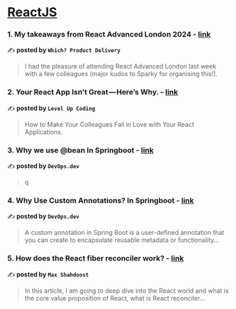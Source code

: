 
<h1><a href=https://medium.com/tag/reactjs/recommended target="_blank" rel="noopener noreferrer">ReactJS</a></h1>
<h3>1. My takeaways from React Advanced London 2024 - <a href="https://medium.com/which-product-delivery/my-takeaways-from-react-advanced-london-2024-79b75bef40a1" target="_blank" rel="noopener noreferrer">link</a></h3>

✍️ **posted by `Which? Product Delivery`**

<blockquote>I had the pleasure of attending React Advanced London last week with a few colleagues (major kudos to Sparky for organising this!).</blockquote>

<h3>2. Your React App Isn’t Great — Here’s Why. - <a href="https://medium.com/gitconnected/your-react-app-isnt-great-here-s-why-5eb61b3f110b" target="_blank" rel="noopener noreferrer">link</a></h3>

✍️ **posted by `Level Up Coding`**

<blockquote>How to Make Your Colleagues Fall in Love with Your React Applications.</blockquote>

<h3>3. Why we use @bean In Springboot - <a href="https://medium.com/devops-dev/why-we-use-bean-in-springboot-4141e2a175d3" target="_blank" rel="noopener noreferrer">link</a></h3>

✍️ **posted by `DevOps.dev`**

<blockquote>q</blockquote>

<h3>4. Why Use Custom Annotations? In Springboot - <a href="https://medium.com/devops-dev/why-use-custom-annotations-in-springboot-8104cfcdeedd" target="_blank" rel="noopener noreferrer">link</a></h3>

✍️ **posted by `DevOps.dev`**

<blockquote>A custom annotation in Spring Boot is a user-defined annotation that you can create to encapsulate reusable metadata or functionality…</blockquote>

<h3>5. How does the React fiber reconciler work? - <a href="https://medium.com/@maxtsh/how-does-the-react-fiber-reconciler-work-77c3650127da" target="_blank" rel="noopener noreferrer">link</a></h3>

✍️ **posted by `Max Shahdoost`**

<blockquote>In this article, I am going to deep dive into the React world and what is the core value proposition of React, what is React reconciler…</blockquote>

